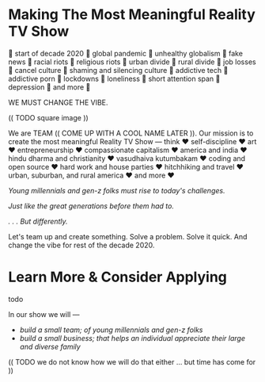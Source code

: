 # Making The Most Meaningful Reality TV Show

🦇 start of decade 2020 🦇 global pandemic 🦇 unhealthy globalism 🦇 fake news 🦇 racial riots 🦇 religious riots 🦇 urban divide 🦇 rural divide 🦇 job losses 🦇 cancel culture 🦇 shaming and silencing culture 🦇 addictive tech 🦇 addictive porn 🦇 lockdowns 🦇 loneliness 🦇 short attention span 🦇 depression 🦇 and more 🦇

WE MUST CHANGE THE VIBE.

(( TODO square image ))

We are TEAM (( COME UP WITH A COOL NAME LATER )). Our mission is to create the most meaningful Reality TV Show — think :heart: self-discipline :heart: art :heart: entrepreneurship :heart: compassionate capitalism :heart: america and india :heart: hindu dharma and christianity :heart: vasudhaiva kutumbakam :heart: coding and open source :heart: hard work and house parties :heart: hitchhiking and travel :heart: urban, suburban, and rural america :heart: and more :heart: 

_Young millennials and gen-z folks must rise to today's challenges._ 

_Just like the great generations before them had to._ 

_. . . But differently._

Let's team up and create something. Solve a problem. Solve it quick. And change the vibe for rest of the decade 2020.

# Learn More & Consider Applying

todo

In our show we will —

- _build a small team; of young millennials and gen-z folks_
- _build a small business; that helps an individual appreciate their large and diverse family_

(( TODO we do not know how we will do that either ... but time has come for ))

